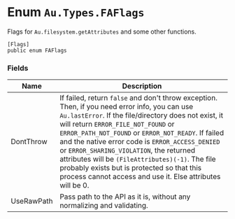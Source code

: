 # Enum `Au.Types.FAFlags`

Flags for `Au.filesystem.getAttributes` and some other functions.

```
[Flags]
public enum FAFlags
```

### Fields

| Name | Description |
| --- | --- |
| DontThrow | If failed, return `false` and don't throw exception. Then, if you need error info, you can use `Au.lastError`. If the file/directory does not exist, it will return `ERROR_FILE_NOT_FOUND` or `ERROR_PATH_NOT_FOUND` or `ERROR_NOT_READY`. If failed and the native error code is `ERROR_ACCESS_DENIED` or `ERROR_SHARING_VIOLATION`, the returned attributes will be `(FileAttributes)(-1)`. The file probably exists but is protected so that this process cannot access and use it. Else attributes will be 0. |
| UseRawPath | Pass path to the API as it is, without any normalizing and validating. |